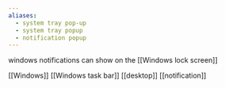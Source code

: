 ```yaml
---
aliases:
  - system tray pop-up
  - system tray popup
  - notification popup
---
```

windows notifications can show on the [[Windows lock screen]]

[[Windows]]
[[Windows task bar]]
[[desktop]]
[[notification]]

